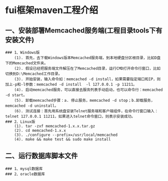 # fui框架maven工程介绍
## 一、安装部署Memcached服务端(工程目录tools下有安装文件)
    ### 1、Windows版
        (1). 首先，去下载Windows版本Memcached服务端，到本地硬盘分区根目录，比如D盘下的Memcached文件夹。
        (2). 假设已经把服务端文件解压在了Memcached目录，运行CMD打开命令行窗口，比如切换到D:\Memcached工作目录。
        (3). 开始安装，输入命令如：memcached -d install，如果需要指定端口和IP，则加上-p和-l参数：memcached -d install  -l 127.0.0.1 -p 11211。
        (4). 启动memcached服务，可以直接去服务列表手动启动，也可以命令行：memcached -d start。
        (5). 卸载memcached步骤：a. 停止服务，memcached -d stop；b.卸载服务，memcached -d uninstall。
        (6). 测试连接：首先用系统盘安装Telnet服务端和客户端组件，在命令行窗口输入：telnet 127.0.0.1 11211，如果进入telnet命令窗口，则表示安装成功。
    ### 2、Linux版
        (1). tar -zxf memcached-1.x.x.tar.gz
        (2). cd memcached-1.x.x
        (3). ./configure --prefix=/usr/local/memcached
        (4). make && make test && sudo make install
## 二、运行数据库脚本文件
    ### 1、mysql数据库
    ### 2、oracle数据库